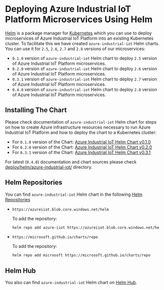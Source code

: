 # Deploying Azure Industrial IoT Platform Microservices Using Helm

[Helm](https://helm.sh/) is a package manager for [Kubernetes](https://kubernetes.io/) which you can use to
deploy microservices of Azure Industrial IoT Platform into an existing Kubernetes cluster. To facilitate this
we have created `azure-industrial-iot` Helm charts. You can use it for `2.5`, `2.6`, `2.7` and `2.8` versions
of our microservices:

- `0.1.0` version of `azure-industrial-iot` Helm chart to deploy `2.5` version of Azure Industrial IoT
  Platform microservices.
- `0.2.0` version of `azure-industrial-iot` Helm chart to deploy `2.6` version of Azure Industrial IoT
  Platform microservices.
- `0.3.1` version of `azure-industrial-iot` Helm chart to deploy `2.7` version of Azure Industrial IoT
  Platform microservices.
- `0.4.0` version of `azure-industrial-iot` Helm chart to deploy `2.8` version of Azure Industrial IoT
  Platform microservices.

## Installing The Chart

Please check documentation of `azure-industrial-iot` Helm chart for steps on how to create Azure
infrastructure resources necessary to run Azure Industrial IoT Platform and how to deploy the chart to a
Kubernetes cluster:

- For `0.1.0` version of the Chart: [Azure Industrial IoT Helm Chart v0.1.0](https://github.com/GBBBAS/Industrial-IoT/blob/helm/0.1.0/deploy/helm/azure-industrial-iot/README.md)
- For `0.2.0` version of the Chart: [Azure Industrial IoT Helm Chart v0.2.0](https://github.com/GBBBAS/Industrial-IoT/blob/helm/0.2.0/deploy/helm/azure-industrial-iot/README.md)
- For `0.3.1` version of the Chart: [Azure Industrial IoT Helm Chart v0.3.1](https://github.com/GBBBAS/Industrial-IoT/blob/helm_0.3.1/deploy/helm/azure-industrial-iot/README.md)

For latest (`0.4.0`) documentation and chart sources please check [deploy/helm/azure-industrial-iot/](../../deploy/helm/azure-industrial-iot/)
directory.

## Helm Repositories

You can find `azure-industrial-iot` Helm chart in the following [Helm Repositories](https://helm.sh/docs/topics/chart_repository/)

- `https://azureiiot.blob.core.windows.net/helm`

  To add the repository:

  ```bash
  helm repo add azure-iiot https://azureiiot.blob.core.windows.net/helm
  ```

- `https://microsoft.github.io/charts/repo`

  To add the repository:

  ```bash
  helm repo add microsoft https://microsoft.github.io/charts/repo
  ```

## Helm Hub

You also can find `azure-industrial-iot` Helm chart on [Helm Hub](https://hub.helm.sh/charts/microsoft/azure-industrial-iot).
